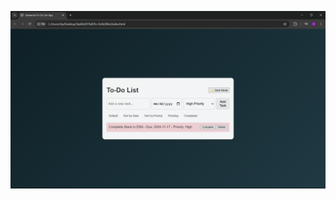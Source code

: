  ![Image Alt](https://github.com/Sachin-701/CODTECH---Task-1-To-Do-List-/blob/main/Screenshot.png?raw=true)

